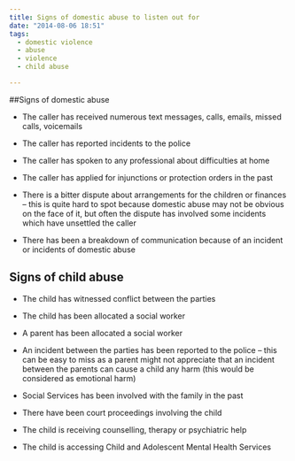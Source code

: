 ```yaml
---
title: Signs of domestic abuse to listen out for
date: "2014-08-06 18:51"
tags:
  - domestic violence
  - abuse
  - violence
  - child abuse

---
```


##Signs of domestic abuse

* The caller has received numerous text messages, calls, emails, missed calls, voicemails

* The caller has reported incidents to the police

* The caller has spoken to any professional about difficulties at home

* The caller has applied for injunctions or protection orders in the past

* There is a bitter dispute about arrangements for the children or finances – this is quite hard to spot because domestic abuse may not be obvious on the face of it, but often the dispute has involved some incidents which have unsettled the caller

* There has been a breakdown of communication because of an incident or incidents of domestic abuse

## Signs of child abuse 

* The child has witnessed conflict between the parties

* The child has been allocated a social worker

* A parent has been allocated a social worker

* An incident between the parties has been reported to the police – this can be easy to miss as a parent might not appreciate that an incident between the parents can cause a child any harm (this would be considered as emotional harm)

* Social Services has been involved with the family in the past

* There have been court proceedings involving the child

* The child is receiving counselling, therapy or psychiatric help

* The child is accessing Child and Adolescent Mental Health Services
